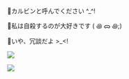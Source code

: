 🎀カルビンと呼んでください ^_^!

🔪私は自殺するのが大好きです ( ꩜ ᯅ ꩜;)

🦷いや、冗談だよ >_<!
<p style><img src="https://i.pinimg.com/originals/5e/e0/63/5ee063619963820ad585a35a41e8c5f1.jpg" /></p>
<img src="https://c10.patreonusercontent.com/4/patreon-media/p/post/107181225/1a9d796328054595a175b08686378b38/eyJ3Ijo2MjB9/1.png?token-time=1721001600&amp;token-hash=kA409Hhglm7bWTzcKQ2Mq4mIkRUdDb9KNVFXAp9Utns%3D" /></p>
